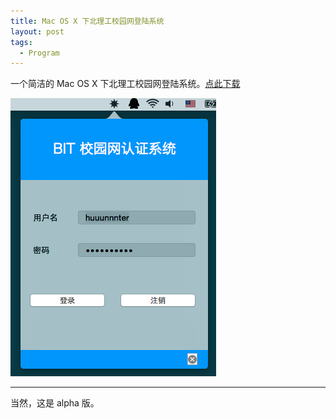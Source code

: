 ```yaml
---
title: Mac OS X 下北理工校园网登陆系统
layout: post
tags:
  - Program
---
```




一个简洁的 Mac OS X 下北理工校园网登陆系统。[点此下载](http://jinke.me/BITWebCertify.zip)



![BITWebCertify](/media/files/BITWebCertify.png)



------

当然，这是 alpha 版。